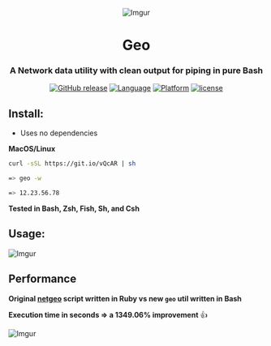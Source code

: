 <div align="center">

![Imgur](http://i.imgur.com/Jk3L3EO.png)

# Geo
### A Network data utility with clean output for piping in pure Bash

[![GitHub release](https://img.shields.io/github/release/jakewmeyer/Geo.svg)]()
[![Language](https://img.shields.io/badge/language-Bash-gray.svg)]()
[![Platform](https://img.shields.io/badge/platform-MacOS%20%2B%20Linux-blue.svg)]()
[![license](https://img.shields.io/github/license/mashape/apistatus.svg)]()

</div>

## Install:
* Uses no dependencies

**MacOS/Linux**
```bash
curl -sSL https://git.io/vQcAR | sh
```
```bash
=> geo -w

=> 12.23.56.78
```

**Tested in Bash, Zsh, Fish, Sh, and Csh**
## Usage:

![Imgur](http://i.imgur.com/mvCaCfy.png)

## Performance
**Original [netgeo](https://github.com/jakewmeyer/Ruby-Scripts) script written in Ruby vs new ```geo``` util written in Bash**

**Execution time in seconds => a 1349.06% improvement** :+1:

![Imgur](http://i.imgur.com/aAtNFel.png)
